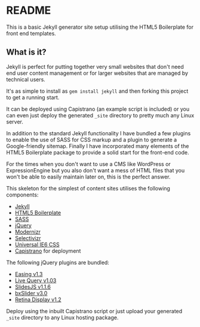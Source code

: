 # README #

This is a basic Jekyll generator site setup utilising the HTML5 Boilerplate for front end templates.

## What is it? ##

Jekyll is perfect for putting together very small websites that don't need end user content management or for larger websites that are managed by technical users.

It's as simple to install as <code>gem install jekyll</code> and then forking this project to get a running start.

It can be deployed using Capistrano (an example script is included) or you can even just deploy the generated <code>_site</code> directory to pretty much any Linux server.

In addition to the standard Jekyll functionality I have bundled a few plugins to enable the use of SASS for CSS markup and a plugin to generate a Google-friendly sitemap. Finally I have incorporated many elements of the HTML5 Boilerplate package to provide a solid start for the front-end code.

For the times when you don't want to use a CMS like WordPress or ExpressionEngine but you also don't want a mess of HTML files that you won't be able to easily maintain later on, this is the perfect answer.

This skeleton for the simplest of content sites utilises the following components:

<ul>
    <li><a href="https://github.com/mojombo/jekyll">Jekyll</a></li>
    <li><a href="http://html5boilerplate.com/">HTML5 Boilerplate</a></li>
    <li><a href="http://sass-lang.com/">SASS</a></li>
    <li><a href="http://jquery.com/">jQuery</a></li>
    <li><a href="http://www.modernizr.com/">Modernizr</a></li>
    <li><a href="http://selectivizr.com/">Selectivizr</a></li>
    <li><a href="http://code.google.com/p/universal-ie6-css/">Universal IE6 CSS</a></li>
    <li><a href="https://github.com/capistrano/capistrano">Capistrano</a> for deployment</li>
</ul>

The following jQuery plugins are bundled:

<ul>
    <li><a href="http://gsgd.co.uk/sandbox/jquery/easing/">Easing v1.3</a></li>
    <li><a href="http://docs.jquery.com/Plugins/livequery">Live Query v1.03</a></li>
    <li><a href="http://slidesjs.com">SlidesJS v1.1.6</a></li>
    <li><a href="http://bxslider.com">bxSlider v3.0</a></li>
    <li><a href="http://troymcilvena.com/post/998277515/jquery-retina">Retina Display v1.2</a></li>
</ul>

Deploy using the inbuilt Capistrano script or just upload your generated <code>_site</code> directory to any Linux hosting package.
